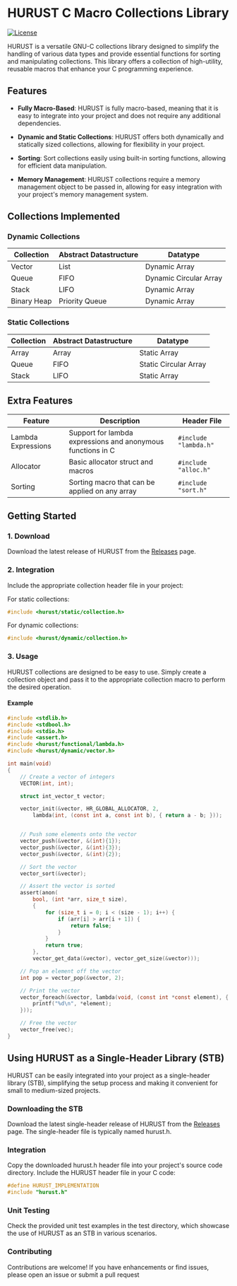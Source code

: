 # HURUST C Macro Collections Library

[![License](https://img.shields.io/badge/License-GPL--3.0-blue.svg)](LICENSE)

HURUST is a versatile GNU-C collections library designed to simplify the handling of various data types and provide essential functions for sorting and manipulating collections. This library offers a collection of high-utility, reusable macros that enhance your C programming experience.

## Features

- **Fully Macro-Based**: HURUST is fully macro-based, meaning that it is easy to integrate into your project and does not require any additional dependencies.

- **Dynamic and Static Collections**: HURUST offers both dynamically and statically sized collections, allowing for flexibility in your project.

- **Sorting**: Sort collections easily using built-in sorting functions, allowing for efficient data manipulation.

- **Memory Management**: HURUST collections require a memory management object to be passed in, allowing for easy integration with your project's memory management system.

## Collections Implemented

### Dynamic Collections

| Collection          | Abstract Datastructure             | Datatype                        |
|----------------------|------------------------------------|---------------------------------|
| Vector       | List                               | Dynamic Array                   |
| Queue        | FIFO                               | Dynamic Circular Array          |
| Stack        | LIFO                               | Dynamic Array                   |
| Binary Heap  | Priority Queue                     | Dynamic Array                   |

### Static Collections

| Collection          | Abstract Datastructure             | Datatype                        |
|----------------------|------------------------------------|---------------------------------|
| Array         | Array                              | Static Array                    |
| Queue         | FIFO                               | Static Circular Array           |
| Stack         | LIFO                               | Static Array                    |

## Extra Features

| Feature              | Description                       | Header File                     |
|----------------------|-----------------------------------|---------------------------------|
| Lambda Expressions   | Support for lambda expressions and anonymous functions in C          | `#include "lambda.h"`           |
| Allocator            | Basic allocator struct and macros                 | `#include "alloc.h"`        |
| Sorting              | Sorting macro that can be applied on any array                | `#include "sort.h"`             |

## Getting Started

### 1. Download

Download the latest release of HURUST from the [Releases](https://github.com/callumg/hurust/releases) page.

### 2. Integration

Include the appropriate collection header file in your project:

For static collections:
```c
#include <hurust/static/collection.h>
```
For dynamic collections:
```c
#include <hurust/dynamic/collection.h>
```

### 3. Usage

HURUST collections are designed to be easy to use. Simply create a collection object and pass it to the appropriate collection macro to perform the desired operation.

#### Example

```c
#include <stdlib.h>
#include <stdbool.h>
#include <stdio.h>
#include <assert.h>
#include <hurust/functional/lambda.h>
#include <hurust/dynamic/vector.h>

int main(void) 
{
    // Create a vector of integers
    VECTOR(int, int);

    struct int_vector_t vector;

    vector_init(&vector, HR_GLOBAL_ALLOCATOR, 2,
        lambda(int, (const int a, const int b), { return a - b; }));


    // Push some elements onto the vector
    vector_push(&vector, &(int){1});
    vector_push(&vector, &(int){3});
    vector_push(&vector, &(int){2});

    // Sort the vector
    vector_sort(&vector);

    // Assert the vector is sorted
    assert(anon(
        bool, (int *arr, size_t size),
        {
            for (size_t i = 0; i < (size - 1); i++) {
                if (arr[i] > arr[i + 1]) {
                    return false;
                }
            }
            return true;
        },
        vector_get_data(&vector), vector_get_size(&vector)));

    // Pop an element off the vector
    int pop = vector_pop(&vector, 2);

    // Print the vector
    vector_foreach(&vector, lambda(void, (const int *const element), { 
        printf("%d\n", *element); 
    }));

    // Free the vector
    vector_free(vec);
}
```

## Using HURUST as a Single-Header Library (STB)
HURUST can be easily integrated into your project as a single-header library (STB), simplifying the setup process and making it convenient for small to medium-sized projects.

### Downloading the STB

Download the latest single-header release of HURUST from the [Releases](https://github.com/callumg/hurust/releases) page. The single-header file is typically named hurust.h.

### Integration

Copy the downloaded hurust.h header file into your project's source code directory. Include the HURUST header file in your C code:

```c
#define HURUST_IMPLEMENTATION
#include "hurust.h"
```

### Unit Testing
Check the provided unit test examples in the test directory, which showcase the use of HURUST as an STB in various scenarios.

### Contributing
Contributions are welcome! If you have enhancements or find issues, please open an issue or submit a pull request